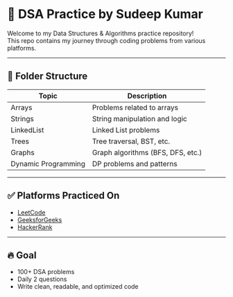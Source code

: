 
# 🧠 DSA Practice by Sudeep Kumar

Welcome to my Data Structures & Algorithms practice repository!  
This repo contains my journey through coding problems from various platforms.

---

## 📁 Folder Structure

| Topic        | Description                        |
|--------------|------------------------------------|
| Arrays       | Problems related to arrays         |
| Strings      | String manipulation and logic      |
| LinkedList   | Linked List problems               |
| Trees        | Tree traversal, BST, etc.          |
| Graphs       | Graph algorithms (BFS, DFS, etc.)  |
| Dynamic Programming | DP problems and patterns   |

---

## ✅ Platforms Practiced On

- [LeetCode](https://leetcode.com/)
- [GeeksforGeeks](https://practice.geeksforgeeks.org/)
- [HackerRank](https://www.hackerrank.com/)

---

## 🔥 Goal

- 100+ DSA problems
- Daily 2 questions
- Write clean, readable, and optimized code
